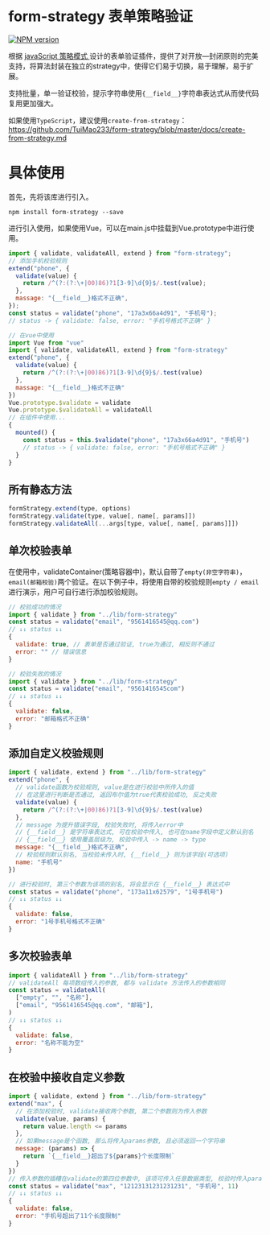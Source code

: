# form-strategy 表单策略验证

[![NPM version](https://img.shields.io/npm/v/form-strategy.svg)](https://www.npmjs.com/package/form-strategy)

根据 [javaScript 策略模式 ](https://zhuanlan.zhihu.com/p/93853801)设计的表单验证插件，提供了对开放—封闭原则的完美支持，将算法封装在独立的strategy中，使得它们易于切换，易于理解，易于扩展。

支持批量，单一验证校验，提示字符串使用`{__field__}`字符串表达式从而使代码复用更加强大。

如果使用`TypeScript`，建议使用`create-from-strategy`：https://github.com/TuiMao233/form-strategy/blob/master/docs/create-from-strategy.md

# 具体使用

首先，先将该库进行引入。
~~~npm
npm install form-strategy --save
~~~

进行引入使用，如果使用Vue，可以在main.js中挂载到Vue.prototype中进行使用。

~~~js
import { validate, validateAll, extend } from "form-strategy";
// 添加手机校验规则
extend("phone", {
  validate(value) {
    return /^(?:(?:\+|00)86)?1[3-9]\d{9}$/.test(value);
  },
  massage: "{__field__}格式不正确",
});
const status = validate("phone", "17a3x66a4d91", "手机号");
// status -> { validate: false, error: "手机号格式不正确" }
~~~

~~~js
// 在vue中使用
import Vue from "vue"
import { validate, validateAll, extend } from "form-strategy"
extend("phone", {
  validate(value) {
    return /^(?:(?:\+|00)86)?1[3-9]\d{9}$/.test(value)
  },
  massage: "{__field__}格式不正确"
})
Vue.prototype.$validate = validate
Vue.prototype.$validateAll = validateAll
// 在组件中使用...
{
  mounted() {
    const status = this.$validate("phone", "17a3x66a4d91", "手机号")
    // status -> { validate: false, error: "手机号格式不正确" }
  }
}
~~~

## 所有静态方法

~~~js
formStrategy.extend(type, options)
formStrategy.validate(type, value[, name[, params]])
formStrategy.validateAll(...args[type, value[, name[, params]]])
~~~

## 单次校验表单

在使用中，validateContainer(策略容器中)，默认自带了`empty(非空字符串)`，`email(邮箱校验)`两个验证。在以下例子中，将使用自带的校验规则`empty / email`进行演示，用户可自行进行添加校验规则。

~~~js
// 校验成功的情况
import { validate } from "../lib/form-strategy"
const status = validate("email", "9561416545@qq.com")
// ↓↓ status ↓↓
{
  validate: true, // 表单是否通过验证, true为通过, 相反则不通过
  error: "" // 错误信息
}
~~~

~~~js
// 校验失败的情况
import { validate } from "../lib/form-strategy"
const status = validate("email", "9561416545com")
// ↓↓ status ↓↓
{
  validate: false,
  error: "邮箱格式不正确"
}
~~~

## 添加自定义校验规则

~~~js
import { validate, extend } from "../lib/form-strategy"
extend("phone", {
  // validate函数为校验规则, value是在进行校验中所传入的值
  // 在这里进行判断是否通过, 返回布尔值为true代表校验成功, 反之失败
  validate(value) {
    return /^(?:(?:\+|00)86)?1[3-9]\d{9}$/.test(value)
  },
  // message 为提升错误字段, 校验失败时, 将传入error中
  // {__field__} 是字符串表达式, 可在校验中传入, 也可在name字段中定义默认别名
  // {__field__} 使用覆盖层级为, 校验中传入 -> name -> type
  message: "{__field__}格式不正确",
  // 校验规则默认别名, 当校验未传入时, {__field__} 则为该字段(可选项)
  name: "手机号"
})

// 进行校验时, 第三个参数为该项的别名, 将会显示在 {__field__} 表达式中
const status = validate("phone", "173a11x62579", "1号手机号")
// ↓↓ status ↓↓
{
  validate: false,
  error: "1号手机号格式不正确"
}
~~~

## 多次校验表单

~~~js
import { validateAll } from "../lib/form-strategy"
// validateAll 每项数组传入的参数, 都与 validate 方法传入的参数相同
const status = validateAll(
  ["empty", "", "名称"],
  ["email", "9561416545@qq.com", "邮箱"],
)
// ↓↓ status ↓↓
{
  validate: false,
  error: "名称不能为空"
}
~~~

## 在校验中接收自定义参数

~~~js
import { validate, extend } from "../lib/form-strategy"
extend("max", {
  // 在添加校验时, validate接收两个参数, 第二个参数则为传入参数
  validate(value, params) {
    return value.length <= params
  },
  // 如果message是个函数, 那么将传入params参数, 且必须返回一个字符串
  message: (params) => {
    return `{__field__}超出了${params}个长度限制`
  }
})
// 传入参数的插糟在validate的第四位参数中, 该项可传入任意数据类型, 校验时传入params中
const status = validate("max", "12123131231231231", "手机号", 11)
// ↓↓ status ↓↓
{
  validate: false,
  error: "手机号超出了11个长度限制"
}
~~~

